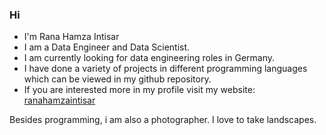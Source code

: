 ### Hi 

- I'm Rana Hamza Intisar
- I am a Data Engineer and Data Scientist.
- I am currently looking for data engineering roles in Germany.
- I have done a variety of projects in different programming languages which can be viewed in my github repository. 
- If you are interested more in my profile visit my website: [ranahamzaintisar](https://ranahamzaintisar1995.github.io)

Besides programming, i am also a photographer. I love to take landscapes.
